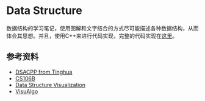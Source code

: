 # Data Structure

数据结构的学习笔记，使用图解和文字结合的方式尽可能描述各种数据结构，从而体会其思想。并且，使用C++来进行代码实现，完整的代码实现在[这里](https://github.com/Minghao-Liang/DSA)。



## 参考资料

- [DSACPP from Tinghua](https://dsa.cs.tsinghua.edu.cn/~deng/ds/dsacpp/index.htm)
- [CS106B](https://web.stanford.edu/class/cs106b/)
- [Data Structure Visualization](https://www.cs.usfca.edu/~galles/visualization/Algorithms.html)
- [VisuAlgo](https://visualgo.net/en)
